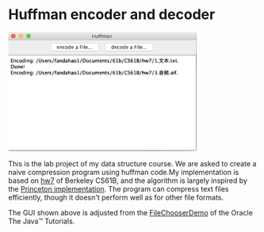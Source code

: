 # Huffman encoder and decoder
<img src="https://github.com/fandahao17/data-structure/blob/master/huffman/GUI.png" width="380" height="240" />

This is the lab project of my data structure course. We are asked to create a naive compression program using huffman code.My implementation is based on [hw7](https://sp18.datastructur.es/materials/hw/hw7/hw7) of Berkeley CS61B, and the algorithm is largely inspired by the [Princeton implementation](https://algs4.cs.princeton.edu/55compression/Huffman.java.html). The program can compress text files efficiently, though it doesn't perform well as for other file formats. 

The GUI shown above is adjusted from the [FileChooserDemo](https://docs.oracle.com/javase/tutorial/uiswing/components/filechooser.html) of the Oracle The Java™ Tutorials.

